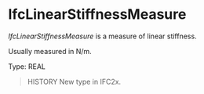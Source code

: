 # IfcLinearStiffnessMeasure

_IfcLinearStiffnessMeasure_ is a measure of linear stiffness.

Usually measured in N/m.

Type: REAL

> HISTORY  New type in IFC2x.
